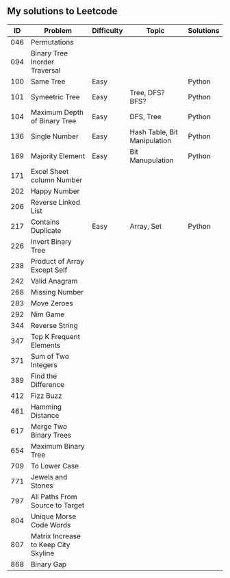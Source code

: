 ## My solutions to Leetcode


ID  | Problem                      | Difficulty | Topic                        | Solutions
----|------------------------------|------------|------------------------------|-----------
046 | Permutations                 |
094 | Binary Tree Inorder Traversal|
100 | Same Tree                    | Easy       |                              | Python
101 | Symeetric Tree               | Easy       | Tree, DFS? BFS?              | Python
104 | Maximum Depth of Binary Tree | Easy       | DFS, Tree                    | Python
136 | Single Number                | Easy       | Hash Table, Bit Manipulation | Python
169 | Majority Element             | Easy       | Bit Manupulation             | Python
171 | Excel Sheet column Number    |
202 | Happy Number
206 | Reverse Linked List
217 | Contains Duplicate           | Easy       | Array, Set                   | Python
226 | Invert Binary Tree
238 | Product of Array Except Self
242 | Valid Anagram
268 | Missing Number
283 | Move Zeroes
292 | Nim Game
344 | Reverse String
347 | Top K Frequent Elements
371 | Sum of Two Integers
389 | Find the Difference
412 | Fizz Buzz
461 | Hamming Distance
617 | Merge Two Binary Trees
654 | Maximum Binary Tree
709 | To Lower Case
771 | Jewels and Stones
797 | All Paths From Source to Target
804 | Unique Morse Code Words
807 | Matrix Increase to Keep City Skyline
868 | Binary Gap



